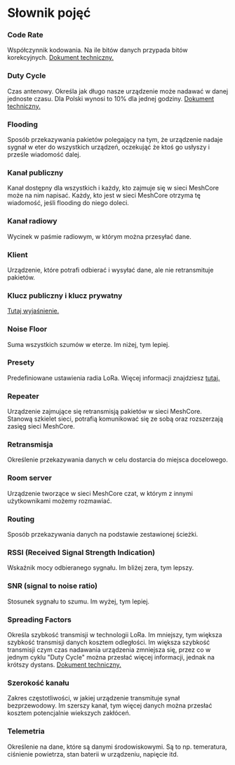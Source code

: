 # Słownik pojęć

### Code Rate
Współczynnik kodowania. Na ile bitów danych przypada bitów korekcyjnych. [Dokument techniczny.](https://www.thethingsnetwork.org/docs/lorawan/fec-and-code-rate/)

### Duty Cycle
Czas antenowy. Określa jak długo nasze urządzenie może nadawać w danej jednoste czasu. Dla Polski wynosi to 10% dla jednej godziny. [Dokument techniczny.](https://www.thethingsnetwork.org/docs/lorawan/duty-cycle/)

### Flooding
Sposób przekazywania pakietów polegający na tym, że urządzenie nadaje sygnał w eter do wszystkich urządzeń, oczekująć że ktoś go usłyszy i prześle wiadomość dalej. 

### Kanał publiczny
Kanał dostępny dla wszystkich i każdy, kto zajmuje się w sieci MeshCore może na nim napisać. Każdy, kto jest w sieci MeshCore otrzyma tę wiadomość, jeśli flooding do niego doleci. 

### Kanał radiowy
Wycinek w paśmie radiowym, w którym można przesyłać dane. 

### Klient
Urządzenie, które potrafi odbierać i wysyłać dane, ale nie retransmituje pakietów. 

### Klucz publiczny i klucz prywatny
[Tutaj wyjaśnienie.](/zaawansowane/kluczPublicznyIprywatny)

### Noise Floor
Suma wszystkich szumów w eterze. Im niżej, tym lepiej. 

### Presety
Predefiniowane ustawienia radia LoRa. Więcej informacji znajdziesz [tutaj.](/zaawansowane/presety)

### Repeater
Urządzenie zajmujące się retransmisją pakietów w sieci MeshCore. Stanową szkielet sieci, potrafią komunikować się ze sobą oraz rozszerzają zasięg sieci MeshCore. 

### Retransmisja
Określenie przekazywania danych w celu dostarcia do miejsca docelowego.

### Room server
Urządzenie tworzące w sieci MeshCore czat, w którym z innymi użytkownikami możemy rozmawiać. 

### Routing
Sposób przekazywania danych na podstawie zestawionej ścieżki. 

### RSSI (Received Signal Strength Indication)
Wskaźnik mocy odbieranego sygnału. Im bliżej zera, tym lepszy.

### SNR (signal to noise ratio)
Stosunek sygnału to szumu. Im wyżej, tym lepiej. 

### Spreading Factors
Określa szybkość transmisji w technologii LoRa. Im mniejszy, tym większa szybkość transmisji danych kosztem odległości. Im większa szybkość transmisji czym czas nadawania urządzenia zmniejsza się, przez co w jednym cyklu "Duty Cycle" można przesłać więcej informacji, jednak na krótszy dystans. [Dokument techniczny.](https://www.thethingsnetwork.org/docs/lorawan/spreading-factors/)

### Szerokość kanału
Zakres częstotliwości, w jakiej urządzenie transmituje synał bezprzewodowy. Im szerszy kanał, tym więcej danych można przesłać kosztem potencjalnie wiekszych zakłóceń. 

### Telemetria
Określenie na dane, które są danymi środowiskowymi. Są to np. temeratura, ciśnienie powietrza, stan baterii w urządzeniu, napięcie itd. 
